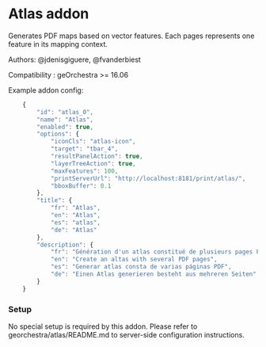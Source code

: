Atlas addon 
===========

Generates PDF maps based on vector features. Each pages represents 
one feature in its mapping context.



Authors: @jdenisgiguere, @fvanderbiest

Compatibility :  geOrchestra >= 16.06

Example addon config:

```js
    {
        "id": "atlas_0",
        "name": "Atlas",
        "enabled": true,
        "options": {
            "iconCls": "atlas-icon",
            "target": "tbar_4",
            "resultPanelAction": true,
            "layerTreeAction": true,
            "maxFeatures": 100,
            "printServerUrl": "http://localhost:8181/print/atlas/",
            "bboxBuffer": 0.1
        },
        "title": {
            "fr": "Atlas",
            "en": "Atlas",
            "es": "atlas",
            "de": "Atlas"
        },
        "description": {
            "fr": "Génération d'un atlas constitué de plusieurs pages PDF",
            "en": "Create an altas with several PDF pages",
            "es": "Generar atlas consta de varias páginas PDF",
            "de": "Einen Atlas generieren besteht aus mehreren Seiten"
        }
    }
```

### Setup

No special setup is required by this addon.
Please refer to georchestra/atlas/README.md to server-side configuration instructions.